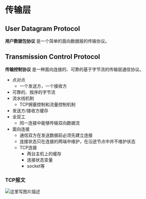 # 传输层

## User Datagram Protocol

__用户数据包协议__ 是一个简单的面向数据报的传输协议。


## Transmission Control Protocol

__传输控制协议__ 是一种面向连接的、可靠的基于字节流的传输层通信协议。

* 点对点
    * 一个发送方，一个接收方
* 可靠的、按序的字节流
* 流水线机制
    * TCP拥塞控制和流量控制机制
* 发送方/接收方缓存
* 全双工
    * 同一连接中能够传输双向数据流
* 面向连接
    * 通信双方在发送数据前必须先建立连接
    * 连接状态只在连接的两端中维护，在沿途节点中并不维护状态
    * TCP连接
        * 两台主机上的缓存
        * 连接状态变量
        * socket等

### TCP报文

![这里写图片描述](http://img.blog.csdn.net/20170529141655041?watermark/2/text/aHR0cDovL2Jsb2cuY3Nkbi5uZXQvSm9raTIzMw==/font/5a6L5L2T/fontsize/400/fill/I0JBQkFCMA==/dissolve/70/gravity/SouthEast)
